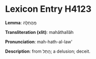 # Lexicon Entry H4123

**Lemma**: מַהֲתַלָּה

**Transliteration (xlit)**: mahăthallâh

**Pronunciation**: mah-hath-al-law'

**Description**:
from הָתַל; a delusion; deceit.
